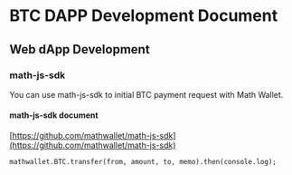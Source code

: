 # BTC DAPP Development Document

## Web dApp Development

### math-js-sdk

You can use math-js-sdk to initial BTC payment request with Math Wallet.

#### math-js-sdk document

[https://github.com/mathwallet/math-js-sdk](https://github.com/mathwallet/math-js-sdk)

```
mathwallet.BTC.transfer(from, amount, to, memo).then(console.log);
```


